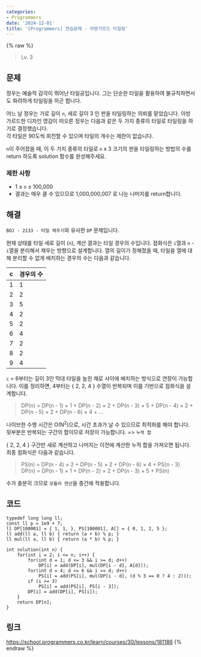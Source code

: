 ```yaml
---
categories:
- Programmers
date: '2024-12-01'
title: '[Programmers] 연습문제 - 아방가르드 타일링'
---
```


{% raw %}
> Lv. 3<br>

## 문제
정우는 예술적 감각이 뛰어난 타일공입니다. 그는 단순한 타일을 활용하여 불규칙하면서도 화려하게 타일링을 하곤 합니다.

어느 날 정우는 가로 길이  `n`, 세로 길이 3 인 판을 타일링하는 의뢰를 맡았습니다. 아방가르드한 디자인 영감이 떠오른 정우는 다음과 같은 두 가지 종류의 타일로 타일링을 하기로 결정했습니다.    
각 타일은 90도씩 회전할 수 있으며 타일의 개수는 제한이 없습니다.

`n`이 주어졌을 때, 이 두 가지 종류의 타일로  `n`  x 3 크기의 판을 타일링하는 방법의 수를 return 하도록 solution 함수를 완성해주세요.

### 제한 사항
-   1 ≤  `n`  ≤ 100,000
-   결과는 매우 클 수 있으므로 1,000,000,007 로 나눈 나머지를 return합니다.

## 해결
`BOJ - 2133 - 타일 채우기`와 유사한 `DP` 문제입니다.

현재 상태를 타일 세로 길이 (`n`), 계산 결과는 타일 경우의 수입니다. 점화식은 `i`열과 `n` - `i`열을 분리해서 채우는 방향으로 설계합니다. 열의 길이가 정해졌을 때, 타일을 열에 대해 분리할 수 없게 배치하는 경우의 수는 다음과 같습니다.

|c|경우의 수|
|---|---|
|1|1|
|2|2|
|3|5|
|4|2|
|5|2|
|6|4|
|7|2|
|8|2|
|9|4|

`c` = 6부터는 길이 3인 막대 타일을 눕힌 채로 사이에 배치하는 방식으로 연장이 가능합니다. 이를 정리하면, 4부터는 { 2, 2, 4 } 수열이 반복되며 이를 기반으로 점화식을 설계합니다.

> DP(n) = DP(n - 1) × 1 + DP(n - 2) × 2 + DP(n - 3) × 5 + DP(n - 4) × 2 + DP(n - 5) × 2 + DP(n - 6) × 4 + ...<br>

나이브한 수행 시간은 O(N<sup>2</sup>)으로, 시간 초과가 날 수 있으므로 최적화를 해야 합니다. 뒷부분은 반복되는 구간의 합이므로 저장이 가능합니다. => `누적 합`<br>

{ 2, 2, 4 } 구간만 새로 계산하고 나머지는 이전에 계산한 누적 합을 가져오면 됩니다. 최종 점화식은 다음과 같습니다.

> PS(n) = DP(n - 4) × 2 + DP(n - 5) × 2 + DP(n - 6) × 4 + PS(n - 3)<br>
> DP(n) = DP(n - 1) × 1 + DP(n - 2) × 2 + DP(n - 3) × 5 + PS(n)<br>

수가 충분히 크므로 `모듈러 연산`을 중간에 적용합니다.

## 코드
```
typedef long long ll;
const ll p = 1e9 + 7;
ll DP[100001] = { 1, 1, }, PS[100001], A[] = { 0, 1, 2, 5 };
ll add(ll a, ll b) { return (a + b) % p; }
ll mul(ll a, ll b) { return (a * b) % p; }

int solution(int n) {
    for(int i = 2; i <= n; i++) {
        for(int d = 1; d <= 3 && i >= d; d++)
            DP[i] = add(DP[i], mul(DP[i - d], A[d]));
        for(int d = 4; d <= 6 && i >= d; d++)
            PS[i] = add(PS[i], mul(DP[i - d], (d % 3 == 0 ? 4 : 2)));
        if (i >= 3)
            PS[i] = add(PS[i], PS[i - 3]);
        DP[i] = add(DP[i], PS[i]);
    }
    return DP[n];
}
```

## 링크
https://school.programmers.co.kr/learn/courses/30/lessons/181186
{% endraw %}
